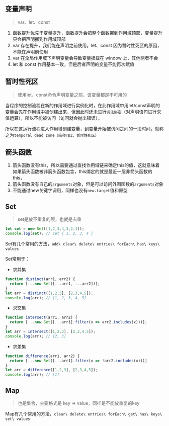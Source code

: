 ## 变量声明

> var、let、const

1. 函数提升优先于变量提升，函数提升会把整个函数挪到作用域顶部，变量提升只会把声明挪到作用域顶部
2. var 存在提升，我们能在声明之前使用。let、const 因为暂时性死区的原因，不能在声明前使用
3. var 在全局作用域下声明变量会导致变量挂载在 window 上，其他两者不会
4. let 和 const 作用基本一致，但是后者声明的变量不能再次赋值

## 暂时性死区

> 使用let、const命令声明变量之前，该变量都是不可用的

当程序的控制流程在新的作用域进行实例化时，在此作用域中用let/const声明的变量会先在作用域中被创建出来，但因此时还未进行`词法绑定`（对声明语句进行求值运算），所以不能被访问（访问就会抛出错误）。

所以在这运行流程进入作用域创建变量，到变量开始被访问之间的一段时间，就称之为`temporal dead zone（简称TDZ，暂时性死区）`

## 箭头函数

1. 箭头函数没有this，所以需要通过查找作用域链来确定this的值，这就意味着如果箭头函数被非箭头函数包含，this绑定的就是最近一层非箭头函数的this，
2. 箭头函数没有自己的`arguments`对象，但是可以访问外围函数的`arguments`对象
3. 不能通过new关键字调用，同样也没有`new.target`值和原型

## Set

> set是放不重复的项，也就是去重

```js
let set = new Set([1,2,3,4,3,2,1]);
console.log(set); // Set { 1, 2, 3, 4 }
```

Set有几个常用的方法，`add\ clear\ delete\ entries\ forEach\ has\ keys\ values`

Set常用于：

- 求并集
```js
function distinct(arr1, arr2) {
  return [...new Set([...arr1, ...arr2])];
}
let arr = distinct([1,2,3], [2,3,4,5]);
console.log(arr); // [1, 2, 3, 4, 5]
```

- 求交集
```js
function intersect(arr1, arr2) {
  return [...new Set([...arr1].filter(x => arr2.includes(x)))];
}
let arr = intersect([1,2,3], [2,3,4,5]);
console.log(arr); // [2, 3]
```

- 求差集
```js
function difference(arr1, arr2) {
  return [...new Set([...arr1].filter(x => !arr2.includes(x)))]
}
let arr = difference([1,2,3], [2,3,4,5]);
console.log(arr); // [1]
```

## Map

> 也是集合，主要格式是 key => value，同样是不能放重复的key

Map有几个常用的方法，`clear\ delete\ entries\ forEach\ get\ has\ keys\ set\ values`